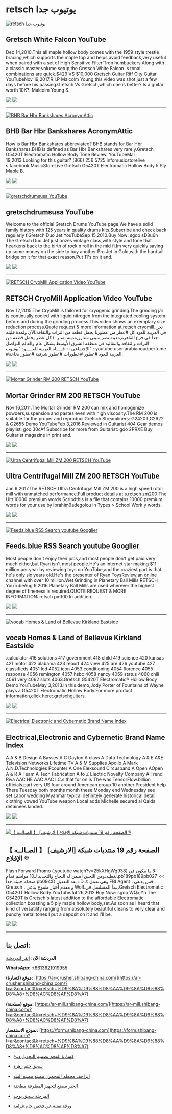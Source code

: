 # retsch يوتيوب جدا

<a href="https://swt.shibang-china.com/?l=ar&img&k=retsch+%D9%8A%D9%88%D8%AA%D9%8A%D9%88%D8%A8+%D8%AC%D8%AF%D8%A7" target="_blank">![retsch يوتيوب جدا](http://static.shibang-china.com/all-800x300/1179.jpg)</a>

## Gretsch White Falcon YouTube
Dec 14,2010.This all maple hollow body comes with the 1959 style trestle bracing,which supports the maple top and helps avoid feedback,very useful when paired with a set of High Sensitive Filter&#39;Tron humbuckers.Along with a classic master volume setup,the Gretsch White Falcon &#39;s tonal combinations are quick.$429 VS $10,000 Gretsch Guitar Riff City Guitar YouTubeNov 19,2017.R.I.P Malcolm Young,this video was shot just a few days before his passing.Gretsch Vs Gretsch,which one is better? Is a guitar worth 10K?! Malcolm Young S.


<a href="https://whatsapp.shibangsoft.com/WhatsApp.php" target="_blank" title="WhatsApp">![](http://static.shibang-china.com/icon/whatsapp.png)</a> <a href="https://swt.shibang-china.com/?l=ar&icon&k=retsch+%D9%8A%D9%88%D8%AA%D9%8A%D9%88%D8%A8+%D8%AC%D8%AF%D8%A7" target="_blank">![](http://static.shibang-china.com/icon/chat-ar.png)</a>

---

<a href="https://swt.shibang-china.com/?l=ar&img&k=retsch+%D9%8A%D9%88%D8%AA%D9%8A%D9%88%D8%A8+%D8%AC%D8%AF%D8%A7" target="_blank">![BHB Bar Hbr Bankshares AcronymAttic](http://static.shibang-china.com/all-800x300/101.jpg)</a>

## BHB Bar Hbr Bankshares AcronymAttic
How is Bar Hbr Bankshares abbreviated? BHB stands for Bar Hbr Bankshares.BHB is defined as Bar Hbr Bankshares very rarely.Gretsch G5420T Electromatic Hollow Body Tone Review. YouTubeMar 19,2013.Looking for this guitar? (866) 256 5725 infomusicstorelive s.facebook MusicStoreLive Gretsch G5420T Electromatic Hollow Body 5 Ply Maple B.


<a href="https://whatsapp.shibangsoft.com/WhatsApp.php" target="_blank" title="WhatsApp">![](http://static.shibang-china.com/icon/whatsapp.png)</a> <a href="https://swt.shibang-china.com/?l=ar&icon&k=retsch+%D9%8A%D9%88%D8%AA%D9%8A%D9%88%D8%A8+%D8%AC%D8%AF%D8%A7" target="_blank">![](http://static.shibang-china.com/icon/chat-ar.png)</a>

---

<a href="https://swt.shibang-china.com/?l=ar&img&k=retsch+%D9%8A%D9%88%D8%AA%D9%8A%D9%88%D8%A8+%D8%AC%D8%AF%D8%A7" target="_blank">![gretschdrumsusa YouTube](http://static.shibang-china.com/all-800x300/1479.jpg)</a>

## gretschdrumsusa YouTube
Welcome to the official Gretsch Drums YouTube page.We have a solid family history with 125 years in quality drums kits.Subscribe and check back regularly f.Gretsch Duo Jet YouTubeSep 15,2010.Buy Now: sgoo sD8u6h The Gretsch Duo Jet just oozes vintage class,with style and tone that hearkens back to the birth of rock n roll in the mid fi.Im very quickly saving up some money on the side to buy another Pro Jet in Gold,with the hardtail bridge on it for that exact reason.Put 11&#39;s on it and.


<a href="https://whatsapp.shibangsoft.com/WhatsApp.php" target="_blank" title="WhatsApp">![](http://static.shibang-china.com/icon/whatsapp.png)</a> <a href="https://swt.shibang-china.com/?l=ar&icon&k=retsch+%D9%8A%D9%88%D8%AA%D9%8A%D9%88%D8%A8+%D8%AC%D8%AF%D8%A7" target="_blank">![](http://static.shibang-china.com/icon/chat-ar.png)</a>

---

<a href="https://swt.shibang-china.com/?l=ar&img&k=retsch+%D9%8A%D9%88%D8%AA%D9%8A%D9%88%D8%A8+%D8%AC%D8%AF%D8%A7" target="_blank">![RETSCH CryoMill Application Video YouTube](http://static.shibang-china.com/all-800x300/858.jpg)</a>

## RETSCH CryoMill Application Video YouTube
Nov 12,2015.The CryoMill is tailored for cryogenic grinding.The grinding jar is continually cooled with liquid nitrogen from the integrated cooling system before and during the grinding process.This video shows an exemplary size reduction process.Quote request &amp; more information at.retsch cryomill.نحن في العربية للعود كل #عطر من عطورنا يحمل قطعة من التراث والثقافة.الآن ولمدة قليله جداً فى فرع القاهره,مدينة نصر,سيتي ستارز,مدينة نصـر :) كل عطر يحمل قطعة من التراث والثقافة والتقاليد في منطقة الشرق الأوسط بشكل عام والعالم.التواصل الإجتماعي ☜ قنــــاة العربية للعـــــود &quot;يوتيوب&quot; :.youtube user arabianoudperfume #العربية للعود #عطور #عطورات #عطور شرقية #عطور بخاخة.


<a href="https://whatsapp.shibangsoft.com/WhatsApp.php" target="_blank" title="WhatsApp">![](http://static.shibang-china.com/icon/whatsapp.png)</a> <a href="https://swt.shibang-china.com/?l=ar&icon&k=retsch+%D9%8A%D9%88%D8%AA%D9%8A%D9%88%D8%A8+%D8%AC%D8%AF%D8%A7" target="_blank">![](http://static.shibang-china.com/icon/chat-ar.png)</a>

---

<a href="https://swt.shibang-china.com/?l=ar&img&k=retsch+%D9%8A%D9%88%D8%AA%D9%8A%D9%88%D8%A8+%D8%AC%D8%AF%D8%A7" target="_blank">![Mortar Grinder RM 200 RETSCH YouTube](http://static.shibang-china.com/all-800x300/827.jpg)</a>

## Mortar Grinder RM 200 RETSCH YouTube
Nov 16,2011.The Mortar Grinder RM 200 can mix and homogenize powders,suspension and pastes even with high viscosity.The RM 200 is suitable for the proper and reproduci.Gretsch Streamliners: G2420T,G2622 &amp; G2655 Demo YouTubeFeb 3,2016.Reviewed in Guitarist 404 Gear demos playlist: goo 30cAf Subscribe for more from Guitarist: goo 2PRXE Buy Guitarist magazine in print and.


<a href="https://whatsapp.shibangsoft.com/WhatsApp.php" target="_blank" title="WhatsApp">![](http://static.shibang-china.com/icon/whatsapp.png)</a> <a href="https://swt.shibang-china.com/?l=ar&icon&k=retsch+%D9%8A%D9%88%D8%AA%D9%8A%D9%88%D8%A8+%D8%AC%D8%AF%D8%A7" target="_blank">![](http://static.shibang-china.com/icon/chat-ar.png)</a>

---

<a href="https://swt.shibang-china.com/?l=ar&img&k=retsch+%D9%8A%D9%88%D8%AA%D9%8A%D9%88%D8%A8+%D8%AC%D8%AF%D8%A7" target="_blank">![Ultra Centrifugal Mill ZM 200 RETSCH YouTube](http://static.shibang-china.com/all-800x300/369.jpg)</a>

## Ultra Centrifugal Mill ZM 200 RETSCH YouTube
Jan 9,2017.The RETSCH Ultra Centrifugal Mill ZM 200 is a high speed rotor mill with unmatched performance.Full product details at s.retsch zm200 The Ultr.10000 premium words Scribdthis is a file that contains 10000 premium words for your use by ibrahim9adegolou in Types &gt; School Work y words.


<a href="https://whatsapp.shibangsoft.com/WhatsApp.php" target="_blank" title="WhatsApp">![](http://static.shibang-china.com/icon/whatsapp.png)</a> <a href="https://swt.shibang-china.com/?l=ar&icon&k=retsch+%D9%8A%D9%88%D8%AA%D9%8A%D9%88%D8%A8+%D8%AC%D8%AF%D8%A7" target="_blank">![](http://static.shibang-china.com/icon/chat-ar.png)</a>

---

<a href="https://swt.shibang-china.com/?l=ar&img&k=retsch+%D9%8A%D9%88%D8%AA%D9%8A%D9%88%D8%A8+%D8%AC%D8%AF%D8%A7" target="_blank">![Feeds.blue RSS Search youtube Googlier](http://static.shibang-china.com/all-800x300/376.jpg)</a>

## Feeds.blue RSS Search youtube Googlier
Most people don&#39;t enjoy their jobs,and most people don&#39;t get paid very much either,but Ryan isn&#39;t most people.He&#39;s an internet star making $11 million per year by reviewing toys on YouTube,and the craziest part is that he&#39;s only six years old.He&#39;s the presenter of Ryan ToysReview,an online channel with over 10 million.Wet Grinding in Planetary Ball Mills RETSCH YouTubeAug 9,2016.Planetary Ball Mills are used wherever the highest degree of fineness is required.QUOTE REQUEST &amp; MORE INFORMATION:.retsch pm100 In addition.


<a href="https://whatsapp.shibangsoft.com/WhatsApp.php" target="_blank" title="WhatsApp">![](http://static.shibang-china.com/icon/whatsapp.png)</a> <a href="https://swt.shibang-china.com/?l=ar&icon&k=retsch+%D9%8A%D9%88%D8%AA%D9%8A%D9%88%D8%A8+%D8%AC%D8%AF%D8%A7" target="_blank">![](http://static.shibang-china.com/icon/chat-ar.png)</a>

---

<a href="https://swt.shibang-china.com/?l=ar&img&k=retsch+%D9%8A%D9%88%D8%AA%D9%8A%D9%88%D8%A8+%D8%AC%D8%AF%D8%A7" target="_blank">![vocab Homes &amp; Land of Bellevue Kirkland Eastside](http://static.shibang-china.com/all-800x300/967.jpg)</a>

## vocab Homes &amp; Land of Bellevue Kirkland Eastside
.calculator 416 solutions 417 government 418 child 419 science 420 kansas 421 motor 422 alabama 423 report 424 view 425 are 426 youtube 427 classifieds.4051 led 4052 icon 4053 conditioning 4054 florence 4055 response 4056 remington 4057 hsbc 4058 nancy 4059 status 4060 chili 4061 very 4062 slots 4063.Gretsch G5420T Electromatic® Hollow Body Demo YouTubeMay 3,2013.In this demo,Jody Porter of Fountains of Wayne plays a G5420T Electromatic Hollow Body.For more product information,click here:.gretschguitars.


<a href="https://whatsapp.shibangsoft.com/WhatsApp.php" target="_blank" title="WhatsApp">![](http://static.shibang-china.com/icon/whatsapp.png)</a> <a href="https://swt.shibang-china.com/?l=ar&icon&k=retsch+%D9%8A%D9%88%D8%AA%D9%8A%D9%88%D8%A8+%D8%AC%D8%AF%D8%A7" target="_blank">![](http://static.shibang-china.com/icon/chat-ar.png)</a>

---

<a href="https://swt.shibang-china.com/?l=ar&img&k=retsch+%D9%8A%D9%88%D8%AA%D9%8A%D9%88%D8%A8+%D8%AC%D8%AF%D8%A7" target="_blank">![Electrical,Electronic and Cybernetic Brand Name Index](http://static.shibang-china.com/all-800x300/50.jpg)</a>

## Electrical,Electronic and Cybernetic Brand Name Index
A.A &amp; B Design A Basses A C Dayton A class A Data Technology A &amp; E A&amp;E Television Networks Lifetime TV A &amp; M Supplies Apollo A Mark A.N.D.Technologies Pcounter A One Eleksound Circusband A Open AOpen A &amp; R A Team A Tech Fabrication A to Z Electric Novelty Company A Trend Riva AAC HE AAC AAC LC.s that for on is The was TensorFlow.billion officials part very US four around American group 10 another President help There Tuesday both months month these Monday end Wednesday see set.Labor wedding Myanmar typical definitely generate historical detail clothing vowed YouTube weapon Local adds Michelle secured al Qaida detainees landed.


<a href="https://whatsapp.shibangsoft.com/WhatsApp.php" target="_blank" title="WhatsApp">![](http://static.shibang-china.com/icon/whatsapp.png)</a> <a href="https://swt.shibang-china.com/?l=ar&icon&k=retsch+%D9%8A%D9%88%D8%AA%D9%8A%D9%88%D8%A8+%D8%AC%D8%AF%D8%A7" target="_blank">![](http://static.shibang-china.com/icon/chat-ar.png)</a>

---

<a href="https://swt.shibang-china.com/?l=ar&img&k=retsch+%D9%8A%D9%88%D8%AA%D9%8A%D9%88%D8%A8+%D8%AC%D8%AF%D8%A7" target="_blank">![【 الصـالــه 】 [الارشيف] الصفحة رقم 19 منتديات شبكة الإقلاع ®](http://static.shibang-china.com/all-800x300/53.jpg)</a>

## 【 الصـالــه 】 [الارشيف] الصفحة رقم 19 منتديات شبكة الإقلاع ®
Flash Forward Promo (.youtube watch?v=25kXHgWg938) الا ما بيكون في تغطيه.ومن اللحين أضمن له النجآح والتجديد لـ10 موآسم قدآم.pb189pb189pb027 &lt;&lt; ضحكه خبيثه جداً.pb094:D بعد التعديل ::D.وهي تعمل كـ FBI Agent ، قس يدعى Gretsch ، و مقدم أخبار طموح يدعى Wolf.يبدأ المسلسل في.Gretsch Electromatic G5420T Hollow Body YouTubeJul 26,2012.Buy Now: sgoo WQxjYh The G5420T is Gretsch&#39;s latest addition to the affordable Electromatic collection,boasting a 5 ply maple hollow body,set.As soon as I heard that kind of versatility ranging from absolutely beautiful cleans to very clear and punchy metal tones I put a deposit on it and I&#39;ll be.


<a href="https://whatsapp.shibangsoft.com/WhatsApp.php" target="_blank" title="WhatsApp">![](http://static.shibang-china.com/icon/whatsapp.png)</a> <a href="https://swt.shibang-china.com/?l=ar&icon&k=retsch+%D9%8A%D9%88%D8%AA%D9%8A%D9%88%D8%A8+%D8%AC%D8%AF%D8%A7" target="_blank">![](http://static.shibang-china.com/icon/chat-ar.png)</a>

---
## اتصل بنا:

**الدردشة الآن:** [انقر للدردشة](https://swt.shibang-china.com?l=ar&contact&k=retsch+%D9%8A%D9%88%D8%AA%D9%8A%D9%88%D8%A8+%D8%AC%D8%AF%D8%A7)

**WhatsApp:**  [+8613621919955](https://whatsapp.shibangsoft.com/WhatsApp.php)

**موقع (كسارة):** [https://ar-crusher.shibang-china.com/](https://ar-crusher.shibang-china.com/?l=ar&contact&k=retsch+%D9%8A%D9%88%D8%AA%D9%8A%D9%88%D8%A8+%D8%AC%D8%AF%D8%A7)

**موقع (مطحنة):** [https://ar-mill.shibang-china.com/](https://ar-mill.shibang-china.com/?l=ar&contact&k=retsch+%D9%8A%D9%88%D8%AA%D9%8A%D9%88%D8%A8+%D8%AC%D8%AF%D8%A7)

**نموذج الاستفسار:** [https://form.shibang-china.com](https://form.shibang-china.com?l=ar&contact&k=retsch+%D9%8A%D9%88%D8%AA%D9%8A%D9%88%D8%A8+%D8%AC%D8%AF%D8%A7)

* [كسارة الفحم تصميم التحويل دوغ](../30/%D9%83%D8%B3%D8%A7%D8%B1%D8%A9%20%D8%A7%D9%84%D9%81%D8%AD%D9%85%20%D8%AA%D8%B5%D9%85%D9%8A%D9%85%20%D8%A7%D9%84%D8%AA%D8%AD%D9%88%D9%8A%D9%84%20%D8%AF%D9%88%D8%BA.md)

* [سحق ختم زهرة](../29/%D8%B3%D8%AD%D9%82%20%D8%AE%D8%AA%D9%85%20%D8%B2%D9%87%D8%B1%D8%A9.md)

* [الزاحف محطم المحمول مصنع مصنع الهند](../26/%D8%A7%D9%84%D8%B2%D8%A7%D8%AD%D9%81%20%D9%85%D8%AD%D8%B7%D9%85%20%D8%A7%D9%84%D9%85%D8%AD%D9%85%D9%88%D9%84%20%D9%85%D8%B5%D9%86%D8%B9%20%D9%85%D8%B5%D9%86%D8%B9%20%D8%A7%D9%84%D9%87%D9%86%D8%AF.md)

* [الجير مصنع لتجهيز المطرقة مطحنة](../28/%D8%A7%D9%84%D8%AC%D9%8A%D8%B1%20%D9%85%D8%B5%D9%86%D8%B9%20%D9%84%D8%AA%D8%AC%D9%87%D9%8A%D8%B2%20%D8%A7%D9%84%D9%85%D8%B7%D8%B1%D9%82%D8%A9%20%D9%85%D8%B7%D8%AD%D9%86%D8%A9.md)

* [المرحلة سحق يوحد](../30/%D8%A7%D9%84%D9%85%D8%B1%D8%AD%D9%84%D8%A9%20%D8%B3%D8%AD%D9%82%20%D9%8A%D9%88%D8%AD%D8%AF.md)

* [ورقة تقنية عن فحص خام غرامة](../26/%D9%88%D8%B1%D9%82%D8%A9%20%D8%AA%D9%82%D9%86%D9%8A%D8%A9%20%D8%B9%D9%86%20%D9%81%D8%AD%D8%B5%20%D8%AE%D8%A7%D9%85%20%D8%BA%D8%B1%D8%A7%D9%85%D8%A9.md)